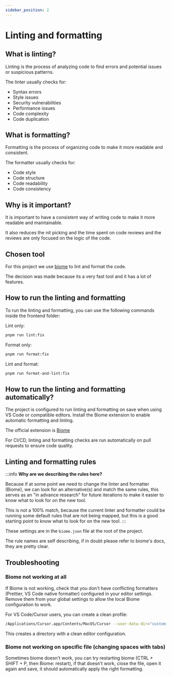 ```yaml
---
sidebar_position: 2
---
```

# Linting and formatting

## What is linting?
Linting is the process of analyzing code to find errors and potential issues or suspicious patterns.

The linter usually checks for:
- Syntax errors
- Style issues
- Security vulnerabilities
- Performance issues
- Code complexity
- Code duplication

## What is formatting?
Formatting is the process of organizing code to make it more readable and consistent.

The formatter usually checks for:
- Code style
- Code structure
- Code readability
- Code consistency

## Why is it important?
It is important to have a consistent way of writing code to make it more readable and maintainable.

It also reduces the nit picking and the time spent on code reviews and the reviews are only focused on the logic of the code.

## Chosen tool
For this project we use [biome](https://biomejs.dev/) to lint and format the code.

The decision was made because its a very fast tool and it has a lot of features.

## How to run the linting and formatting
To run the linting and formatting, you can use the following commands inside the frontend folder:

Lint only:
```bash
pnpm run lint:fix
```

Format only:
```bash
pnpm run format:fix
```

Lint and format:
```bash
pnpm run format-and-lint:fix
```

## How to run the linting and formatting automatically?
The project is configured to run linting and formatting on save when using VS Code or compatible editors. Install the Biome extension to enable automatic formatting and linting.

The official extension is [Biome](https://marketplace.visualstudio.com/items?itemName=biomejs.biome)

For CI/CD, linting and formatting checks are run automatically on pull requests to ensure code quality.

## Linting and formatting rules

:::info
**Why are we describing the rules here?**

Because if at some point we need to change the linter and formatter (Biome), we can look for an alternative(s) and match the same rules, this serves as an "in advance research" for future iterations to make it easier to know what to look for on the new tool.

This is not a 100% match, because the current linter and formatter could be running some default rules that are not being mapped, but this is a good starting point to know what to look for on the new tool.
:::

These settings are in the `biome.json` file at the root of the project.

The rule names are self describing, if in doubt please refer to biome's docs, they are pretty clear.


## Troubleshooting

### Biome not working at all
If Biome is not working, check that you don't have conflicting formatters (Prettier, VS Code native formatter) configured in your editor settings. Remove them from your global settings to allow the local Biome configuration to work.

For VS Code/Cursor users, you can create a clean profile:

```bash
/Applications/Cursor.app/Contents/MacOS/Cursor --user-data-dir="custom-cursor-profile"
```

This creates a directory with a clean editor configuration.

### Biome not working on specific file (changing spaces with tabs)

Sometimes biome doesn't work, you can try restarting biome (CTRL + SHIFT + P, then Biome: restart), if that doesn't work, close the file, open it again and save, it should automatically apply the right formatting.
